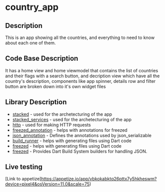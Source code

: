 # country_app

## Description
This is an app showing all the countries, and everything to need to know about each one of them.

## Code Base Description
It has a home view and home viewmodel that contains the list of countries and their flags with a search button, and decription view which have all the country's description, components like app spinner, details row and filter button are broken down into it's own widget files

## Library Description
- [stacked](https://pub.dev/packages/stacked/versions/2.3.6) - used for the archetecturing of the app
- [stacked_services](https://pub.dev/packages/stacked_services) - used for the archetecturing of the app
- [http](https://pub.dev/packages/http) - used for making HTTP requests
- [freezed_annotation](https://pub.dev/packages/freezed_annotation) - helps with annotations for freezed
- [json_annotation](https://pub.dev/packages?q=json+annotation) - Defines the annotations used by json_serializable
- [build_runner](https://pub.dev/packages/build_runner) - helps with generating files using Dart code
- [freezed](https://pub.dev/packages/freezed) - helps with generating files using Dart code
- [freezed](https://pub.dev/packages/json_serializable) - Provides Dart Build System builders for handling JSON.

## Live testing 
[Link to appetize]https://appetize.io/app/vbkokabktq26pttx7y5hkheswm?device=pixel4&osVersion=11.0&scale=75)
